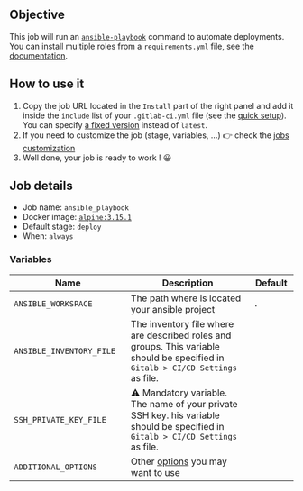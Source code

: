 ## Objective

This job will run an [`ansible-playbook`](https://docs.ansible.com/ansible/latest/user_guide/playbooks.html) command to automate deployments. You can install multiple roles from a `requirements.yml` file, see the [documentation](https://docs.ansible.com/ansible/latest/galaxy/user_guide.html#installing-multiple-roles-from-a-file).

## How to use it

1. Copy the job URL located in the `Install` part of the right panel and add it inside the `include` list of your `.gitlab-ci.yml` file (see the [quick setup](/use-the-hub/#quick-setup)). You can specify [a fixed version](#changelog) instead of `latest`. 
2. If you need to customize the job (stage, variables, ...) 👉 check the [jobs
   customization](/use-the-hub/#jobs-customization)
3. Well done, your job is ready to work ! 😀

## Job details

* Job name: `ansible_playbook`
* Docker image:
[`alpine:3.15.1`](https://hub.docker.com/r/_/alpine)
* Default stage: `deploy`
* When: `always`

### Variables

| Name                                      | Description                                                                                                                                       | Default              |
| ----------------------------------------- | ------------------------------------------------------------------------------------------------------------------------------------------------- | -------------------- |
| `ANSIBLE_WORKSPACE` <img width=100/>      | The path where is located your ansible project <img width=175/>                                                                                   | `.` <img width=100/> |
| `ANSIBLE_INVENTORY_FILE` <img width=100/> | The inventory file where are described roles and groups. This variable should be specified in `Gitalb > CI/CD Settings` as file. <img width=175/> | ` ` <img width=100/>  |
| `SSH_PRIVATE_KEY_FILE` <img width=100/>   | ⚠️ Mandatory variable. The name of your private SSH key. his variable should be specified in `Gitalb > CI/CD Settings` as file. <img width=175/>   | ` ` <img width=100/>  |
| `ADDITIONAL_OPTIONS` <img width=100/>     | Other [options](https://docs.ansible.com/ansible/latest/cli/ansible-playbook.html#common-options) you may want to use<img width=175/>             | ` ` <img width=100/>  |
